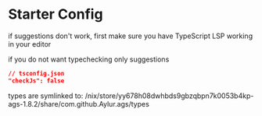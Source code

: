 
# Starter Config

if suggestions don't work, first make sure
you have TypeScript LSP working in your editor

if you do not want typechecking only suggestions

```json
// tsconfig.json
"checkJs": false
```

types are symlinked to:
/nix/store/yy678h08dwhbds9gbzqbpn7k0053b4kp-ags-1.8.2/share/com.github.Aylur.ags/types
